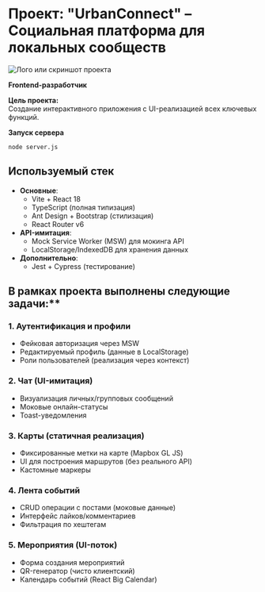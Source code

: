 # Проект: "UrbanConnect" – Социальная платформа для локальных сообществ

![Лого или скриншот проекта](public/screenshot.jpg)

**Frontend-разработчик**

**Цель проекта:**  
Создание интерактивного приложения c UI-реализацией всех ключевых функций.

**Запуск сервера**
```
node server.js
```

## Используемый стек

- **Основные**: 
  - Vite + React 18
  - TypeScript (полная типизация)
  - Ant Design + Bootstrap (стилизация)
  - React Router v6
- **API-имитация**:
  - Mock Service Worker (MSW) для мокинга API
  - LocalStorage/IndexedDB для хранения данных
- **Дополнительно**:
  - Jest + Cypress (тестирование)

## В рамках проекта выполнены следующие задачи:**

### 1. Аутентификация и профили
- Фейковая авторизация через MSW
- Редактируемый профиль (данные в LocalStorage)
- Роли пользователей (реализация через контекст)

### 2. Чат (UI-имитация)
- Визуализация личных/групповых сообщений
- Моковые онлайн-статусы
- Toast-уведомления

### 3. Карты (статичная реализация)
- Фиксированные метки на карте (Mapbox GL JS)
- UI для построения маршрутов (без реального API)
- Кастомные маркеры

### 4. Лента событий
- CRUD операции с постами (моковые данные)
- Интерфейс лайков/комментариев
- Фильтрация по хештегам

### 5. Мероприятия (UI-поток)
- Форма создания мероприятий
- QR-генератор (чисто клиентский)
- Календарь событий (React Big Calendar)

<!-- **Результат:**

- Полноценное SPA-приложение
- 100% покрытие ключевой бизнес-логики тестами -->

<!-- ### Демонстрация проекта:


